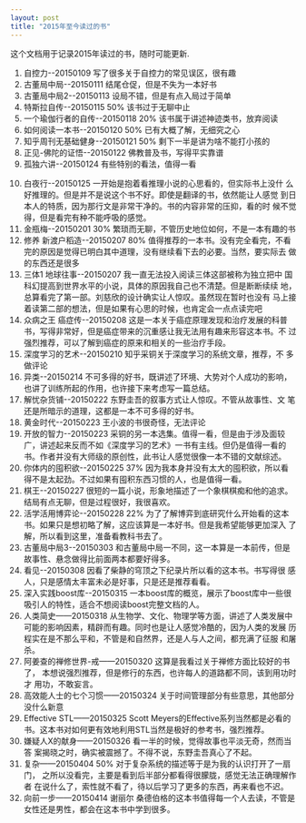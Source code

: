 ```yaml
---
layout: post
title: "2015年至今读过的书"
---
```


这个文档用于记录2015年读过的书，随时可能更新.

1. 自控力--20150109 写了很多关于自控力的常见误区，很有趣
2. 古董局中局--20150111 结尾仓促，但是不失为一本好书
3. 古董局中局2--20150113 设局不错，但是有点入局过于简单
4. 特斯拉自传--20150115 50% 该书过于无聊中止
5. 一个瑜伽行者的自传--20150118 20% 该书属于讲述神迹类书，放弃阅读
6. 如何阅读一本书--20150120 50% 已有大概了解，无细究之心
7. 知乎周刊无基础健身--20150121 50% 剩下一半是讲为啥不能打小孩的
8. 正见-佛陀的证悟--20150122 佛教普及书，写得平实靠谱
9. 孤独六讲--20150124 有些特别的看法，值得一看
<!--more-->
10. 白夜行--20150125 一开始是抱着看推理小说的心思看的，但实际书上没什
    么好推理的。但是并不是说这个书不好。即使是翻译的书，依然能让人感觉
    到日本人的特质，因为那行文是非常干净的。书的内容非常的压抑，看的时
    候不觉得，但是看完有种不能呼吸的感觉。
11. 金瓶梅--20150201 30% 繁琐而无聊，不管历史地位如何，不是一本有趣的书
12. 修养 新渡户稻造--20150207 80% 值得推荐的一本书。没有完全看完，不看
    完的原因是觉得已明白其中道理，没有继续看下去的必要。当然，要实际去
    做的东西还是很多
13. 三体1 地球往事--20150207 我一直无法投入阅读三体这部被称为独立把中
    国科幻提高到世界水平的小说，具体的原因我自己也不清楚。但是断断续续
    地，总算看完了第一部。刘慈欣的设计确实让人惊叹。虽然现在暂时也没有
    马上接着读第二部的想法，但是如果有心思的时候，也肯定会一点点读完吧
14. 众病之王 癌症传--20150208 这是一本关于癌症原理发现和治疗发展的科普
    书，写得非常好，但是癌症带来的沉重感让我无法用有趣来形容这本书。不
    过强烈推荐，可以了解到癌症的原来和相关的一些治疗手段。
15. 深度学习的艺术--20150210 知乎采铜关于深度学习的系统文章，推荐，不
    多做评论
16. 异类--20150214 不可多得的好书，既讲述了环境、大势对个人成功的影响，
    也讲了训练所起的作用，也许接下来考虑写一篇总结。
17. 解忧杂货铺--20150222 东野圭吾的叙事方式让人惊叹。不管从故事性、文
    笔还是所暗示的道理，这都是一本不可多得的好书。
18. 黄金时代--20150223 王小波的书很奇怪，无法评论
19. 开放的智力--20150223 采铜的另一本选集。值得一看，但是由于涉及面较
    广，讲述起来反而不如《深度学习的艺术》一书有主线。但仍是值得一看的
    书。作者并没有大师级的原创性，此书让人感觉很像一本不错的文献综述。
20. 你体内的囤积欲--20150225 37% 因为我本身并没有太大的囤积欲，所以看
    得不是太起劲。不过如果有囤积东西习惯的人，也是值得一看。
21. 棋王--20150227 很短的一篇小说，形象地描述了一个象棋棋痴和他的追求。
    结局有点无聊，但是过程很好，我很喜欢。
22. 活学活用博弈论--20150228 22% 为了了解博弈到底研究什么开始看的这本
    书。如果只是想初略了解，这应该算是一本好书。但是我希望能够更加深入
    了解，所以看到这里，准备看教科书去了。
23. 古董局中局3--20150303 和古董局中局一不同，这一本算是一本前传，但是
    故事性、悬念做得比前面两本都要好得多。
24. 看见--20150308 因看了柴静的穹顶之下纪录片所以看的这本书。书写得很
    感人，只是感情太丰富未必是好事，只是还是推荐看看。
25. 深入实践boost库--20150315 一本boost库的概览，展示了boost库中一些很
    吸引人的特性，适合不想阅读boost完整文档的人。
26. 人类简史——20150318 从生物学、文化、物理学等方面，讲述了人类发展中
    可能的影响因素，精辟而有趣。同时也是让人感觉冷酷的，因为人类的发展
    历程实在是不那么平和，不管是和自然界，还是人与人之间，都充满了征服
    和屠杀。
27. 阿姜查的禅修世界-戒——20150320 这算是我看过关于禅修方面比较好的书了，
    本想说强烈推荐，但是修行的东西，也许每人的道路都不同，该到用功时才
    用功，不敢妄言。
28. 高效能人士的七个习惯——20150324 关于时间管理部分有些意思，其他部分
    没什么新意
29. Effective STL——20150325 Scott Meyers的Effective系列当然都是必看的
    书。这本书对如何更有效地利用STL当然是极好的参考书，强烈推荐。
30. 嫌疑人X的献身——20150326 看一半的时候，觉得故事也平淡无奇，然而当答
    案揭晓之时，确实被震撼了。不得不说，东野圭吾真心了不起。
31. 复杂——20150404 50% 对于复杂系统的描述等于是为我的认识打开了一扇门，
    之所以没看完，主要是看到后半部分都看得很朦胧，感觉无法正确理解作者
    在说什么了，索性就不看了，待以后学习了更多的东西，再来看也不迟。
32. 向前一步——20150414 谢丽尔 桑德伯格的这本书值得每一个人去读，不管是
    女性还是男性，都会在这本书中学到很多。
